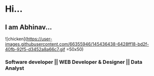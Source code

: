 # Hi...

## I am Abhinav... 

![chicken](https://user-images.githubusercontent.com/66355946/145436438-6428ff18-bd2f-40fb-92f5-d3452a8a66c7.gif =50x50)

### Software developer || WEB Developer & Designer || Data Analyst
